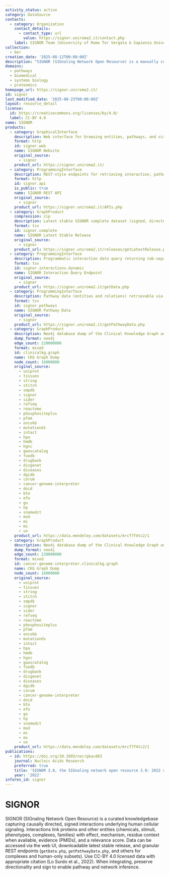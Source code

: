 ```yaml
---
activity_status: active
category: DataSource
contacts:
  - category: Organization
    contact_details:
      - contact_type: url
        value: https://signor.uniroma2.it/contact.php
    label: SIGNOR Team (University of Rome Tor Vergata & Sapienza University of Rome)
collection:
  - ber
creation_date: '2025-08-12T00:00:00Z'
description: "SIGNOR (SIGnaling Network Open Resource) is a manually curated repository of experimentally supported, causal relationships between human proteins and other biologically relevant entities (chemicals, phenotypes, complexes, families, stimuli). Each interaction is annotated with effect, mechanism, directionality, evidence (PMID), and a relevance score, enabling construction and analysis of signed, directed signaling networks and pathways. Cite SIGNOR (Lo Surdo et al., 2022 NAR) when using data; interaction data are directional and signed—verify effect/mechanism fields when integrating."
domains:
  - pathways
  - biomedical
  - systems biology
  - proteomics
homepage_url: https://signor.uniroma2.it/
id: signor
last_modified_date: '2025-08-23T00:00:00Z'
layout: resource_detail
license:
  id: https://creativecommons.org/licenses/by/4.0/
  label: CC-BY 4.0
name: SIGNOR
products:
  - category: GraphicalInterface
    description: Web interface for browsing entities, pathways, and visualizing causal signaling graphs
    format: http
    id: signor.web
    name: SIGNOR Website
    original_source:
      - signor
    product_url: https://signor.uniroma2.it/
  - category: ProgrammingInterface
    description: REST-style endpoints for retrieving interaction, pathway, complex, and organism-specific datasets (tab-separated)
    format: http
    id: signor.api
    is_public: true
    name: SIGNOR REST API
    original_source:
      - signor
    product_url: https://signor.uniroma2.it/APIs.php
  - category: GraphProduct
    compression: zip
    description: Latest stable SIGNOR complete dataset (signed, directed causal interactions with effects, mechanisms, PMIDs, scores)
    format: tsv
    id: signor.complete
    name: SIGNOR Latest Stable Release
    original_source:
      - signor
    product_url: https://signor.uniroma2.it/releases/getLatestRelease.php
  - category: ProgrammingInterface
    description: Programmatic interaction data query returning tab-separated causal interaction records for specified entity IDs with configurable depth and type
    format: tsv
    id: signor.interactions.dynamic
    name: SIGNOR Interaction Query Endpoint
    original_source:
      - signor
    product_url: https://signor.uniroma2.it/getData.php
  - category: ProgrammingInterface
    description: Pathway data (entities and relations) retrievable via parameterized REST calls supporting per-pathway or global views
    format: tsv
    id: signor.pathways
    name: SIGNOR Pathway Data
    original_source:
      - signor
    product_url: https://signor.uniroma2.it/getPathwayData.php
  - category: GraphProduct
    description: Neo4j database dump of the Clinical Knowledge Graph and additional relationships
    dump_format: neo4j
    edge_count: 220000000
    format: mixed
    id: clinicalkg.graph
    name: CKG Graph Dump
    node_count: 16000000
    original_source:
      - uniprot
      - tissues
      - string
      - stitch
      - smpdb
      - signor
      - sider
      - refseq
      - reactome
      - phosphositeplus
      - pfam
      - oncokb
      - mutationds
      - intact
      - hpa
      - hmdb
      - hgnc
      - gwascatalog
      - foodb
      - drugbank
      - disgenet
      - diseases
      - dgidb
      - corum
      - cancer-genome-interpreter
      - doid
      - bto
      - efo
      - go
      - hp
      - snomedct
      - mod
      - mi
      - ms
      - uo
    product_url: https://data.mendeley.com/datasets/mrcf7f4tc2/1
  - category: GraphProduct
    description: Neo4j database dump of the Clinical Knowledge Graph and additional relationships
    dump_format: neo4j
    edge_count: 220000000
    format: mixed
    id: cancer-genome-interpreter.clinicalkg.graph
    name: CKG Graph Dump
    node_count: 16000000
    original_source:
      - uniprot
      - tissues
      - string
      - stitch
      - smpdb
      - signor
      - sider
      - refseq
      - reactome
      - phosphositeplus
      - pfam
      - oncokb
      - mutationds
      - intact
      - hpa
      - hmdb
      - hgnc
      - gwascatalog
      - foodb
      - drugbank
      - disgenet
      - diseases
      - dgidb
      - corum
      - cancer-genome-interpreter
      - doid
      - bto
      - efo
      - go
      - hp
      - snomedct
      - mod
      - mi
      - ms
      - uo
    product_url: https://data.mendeley.com/datasets/mrcf7f4tc2/1
publications:
  - id: https://doi.org/10.1093/nar/gkac883
    journal: Nucleic Acids Research
    preferred: true
    title: 'SIGNOR 3.0, the SIGnaling network open resource 3.0: 2022 update'
    year: '2022'
infores_id: signor
---
```


# SIGNOR

SIGNOR (SIGnaling Network Open Resource) is a curated knowledgebase capturing causally directed, signed interactions underlying human cellular signaling. Interactions link proteins and other entities (chemicals, stimuli, phenotypes, complexes, families) with effect, mechanism, residue context when available, evidence (PMIDs), and a relevance score. Data can be accessed via the web UI, downloadable latest stable release, and granular REST endpoints (`getData.php`, `getPathwayData.php`, and others for complexes and human-only subsets). Use CC-BY 4.0 licensed data with appropriate citation (Lo Surdo et al., 2022). When integrating, preserve directionality and sign to enable pathway and network inference.
